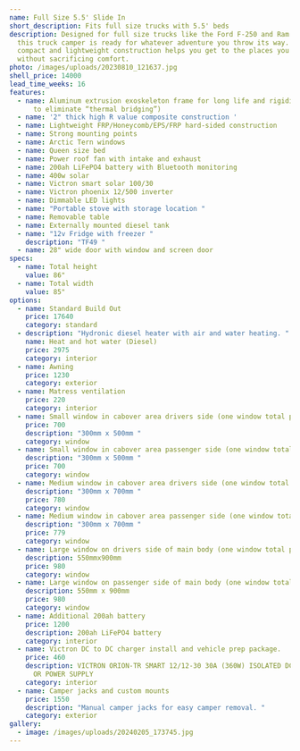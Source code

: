 ```yaml
---
name: Full Size 5.5' Slide In
short_description: Fits full size trucks with 5.5' beds
description: Designed for full size trucks like the Ford F-250 and Ram 2500,
  this truck camper is ready for whatever adventure you throw its way. Its
  compact and lightweight construction helps you get to the places you love
  without sacrificing comfort.
photo: /images/uploads/20230810_121637.jpg
shell_price: 14000
lead_time_weeks: 16
features:
  - name: Aluminum extrusion exoskeleton frame for long life and rigidity. (2 pieces
      to eliminate “thermal bridging”)
  - name: '2" thick high R value composite construction '
  - name: Lightweight FRP/Honeycomb/EPS/FRP hard-sided construction
  - name: Strong mounting points
  - name: Arctic Tern windows
  - name: Queen size bed
  - name: Power roof fan with intake and exhaust
  - name: 200ah LiFePO4 battery with Bluetooth monitoring
  - name: 400w solar
  - name: Victron smart solar 100/30
  - name: Victron phoenix 12/500 inverter
  - name: Dimmable LED lights
  - name: "Portable stove with storage location "
  - name: Removable table
  - name: Externally mounted diesel tank
  - name: "12v Fridge with freezer "
    description: "TF49 "
  - name: 28" wide door with window and screen door
specs:
  - name: Total height
    value: 86"
  - name: Total width
    value: 85"
options:
  - name: Standard Build Out
    price: 17640
    category: standard
  - description: "Hydronic diesel heater with air and water heating. "
    name: Heat and hot water (Diesel)
    price: 2975
    category: interior
  - name: Awning
    price: 1230
    category: exterior
  - name: Matress ventilation
    price: 220
    category: interior
  - name: Small window in cabover area drivers side (one window total per side)
    price: 700
    description: "300mm x 500mm "
    category: window
  - name: Small window in cabover area passenger side (one window total per side)
    description: "300mm x 500mm "
    price: 700
    category: window
  - name: Medium window in cabover area drivers side (one window total per side)
    description: "300mm x 700mm "
    price: 780
    category: window
  - name: Medium window in cabover area passenger side (one window total per side)
    description: "300mm x 700mm "
    price: 779
    category: window
  - name: Large window on drivers side of main body (one window total per side)
    description: 550mmx900mm
    price: 980
    category: window
  - name: Large window on passenger side of main body (one window total per side)
    description: 550mm x 900mm
    price: 980
    category: window
  - name: Additional 200ah battery
    price: 1200
    description: 200ah LiFePO4 battery
    category: interior
  - name: Victron DC to DC charger install and vehicle prep package.
    price: 460
    description: VICTRON ORION-TR SMART 12/12-30 30A (360W) ISOLATED DC-DC CHARGER
      OR POWER SUPPLY
    category: interior
  - name: Camper jacks and custom mounts
    price: 1550
    description: "Manual camper jacks for easy camper removal. "
    category: exterior
gallery:
  - image: /images/uploads/20240205_173745.jpg
---
```

